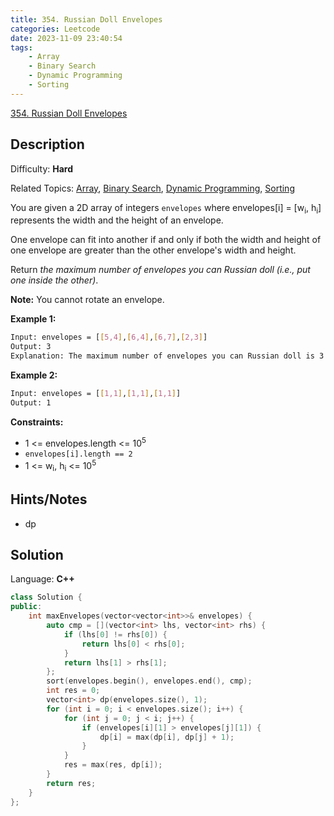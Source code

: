 ```yaml
---
title: 354. Russian Doll Envelopes
categories: Leetcode
date: 2023-11-09 23:40:54
tags:
    - Array
    - Binary Search
    - Dynamic Programming
    - Sorting
---
```


[354\. Russian Doll Envelopes](https://leetcode.com/problems/russian-doll-envelopes/)

## Description

Difficulty: **Hard**

Related Topics: [Array](https://leetcode.com/tag/https://leetcode.com/tag/array//), [Binary Search](https://leetcode.com/tag/https://leetcode.com/tag/binary-search//), [Dynamic Programming](https://leetcode.com/tag/https://leetcode.com/tag/dynamic-programming//), [Sorting](https://leetcode.com/tag/https://leetcode.com/tag/sorting//)

You are given a 2D array of integers `envelopes` where envelopes[i] = [w<sub>i</sub>, h<sub>i</sub>] represents the width and the height of an envelope.

One envelope can fit into another if and only if both the width and height of one envelope are greater than the other envelope's width and height.

Return _the maximum number of envelopes you can Russian doll (i.e., put one inside the other)_.

**Note:** You cannot rotate an envelope.

**Example 1:**

```bash
Input: envelopes = [[5,4],[6,4],[6,7],[2,3]]
Output: 3
Explanation: The maximum number of envelopes you can Russian doll is 3 ([2,3] => [5,4] => [6,7]).
```

**Example 2:**

```bash
Input: envelopes = [[1,1],[1,1],[1,1]]
Output: 1
```

**Constraints:**

* 1 <= envelopes.length <= 10<sup>5</sup>
* `envelopes[i].length == 2`
* 1 <= w<sub>i</sub>, h<sub>i</sub> <= 10<sup>5</sup>

## Hints/Notes

* dp

## Solution

Language: **C++**

```C++
class Solution {
public:
    int maxEnvelopes(vector<vector<int>>& envelopes) {
        auto cmp = [](vector<int> lhs, vector<int> rhs) {
            if (lhs[0] != rhs[0]) {
                return lhs[0] < rhs[0];
            }
            return lhs[1] > rhs[1];
        };
        sort(envelopes.begin(), envelopes.end(), cmp);
        int res = 0;
        vector<int> dp(envelopes.size(), 1);
        for (int i = 0; i < envelopes.size(); i++) {
            for (int j = 0; j < i; j++) {
                if (envelopes[i][1] > envelopes[j][1]) {
                    dp[i] = max(dp[i], dp[j] + 1);
                }
            }
            res = max(res, dp[i]);
        }
        return res;
    }
};
```
